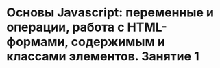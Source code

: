 # Основы Javascript: переменные и операции, работа с HTML-формами, содержимым и классами элементов. Занятие 1